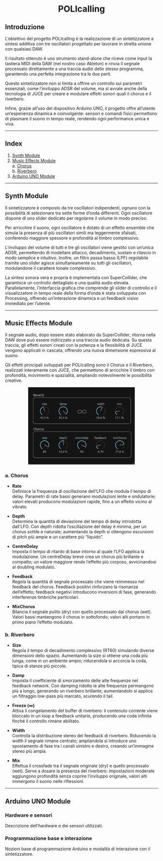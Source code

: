 <h1 align="center">POLIcalling</h1>

## Introduzione

L’obiettivo del progetto POLIcalling è la realizzazione di un sintetizzatore a sintesi additiva con tre oscillatori progettato per lavorare in stretta unione con qualsiasi DAW.

Il risultato ottenuto è uno strumento stand-alone che riceve come input la tastiera MIDI della DAW (nel nostro caso Ableton) e rinvia il segnale processato direttamente a una traccia audio dello stesso programma, garantendo una perfetta integrazione tra le due parti.

Questo sintetizzatore non si limita a offrire un controllo sui parametri essenziali, come l’inviluppo ADSR del volume, ma si avvale anche della tecnologia di JUCE per creare e modulare effetti sonori quali il chorus e il riverbero.

Infine, grazie all’uso del dispositivo Arduino UNO, il progetto offre all’utente un’esperienza dinamica e coinvolgente: sensori e comandi fisici permettono di plasmare il suono in tempo reale, rendendo ogni performance unica e viva.

---

## Index

1. [Synth Module](#synth-module)  
2. [Music Effects Module](#music-effects-module)  
   a. [Chorus](#a-chorus)  
   b. [Riverbero](#b-riverbero)  
3. [Arduino UNO Module](#arduino-uno-module)  

---

## Synth Module

Il sintetizzatore è composto da tre oscillatori indipendenti, ognuno con la possibilità di selezionare tra sette forme d’onda differenti. Ogni oscillatore dispone di uno slider dedicato per regolarne il volume in modo preciso.

Per arricchire il suono, ogni oscillatore è dotato di un effetto ensemble che simula la presenza di più oscillatori simili ma leggermente sfalsati, conferendo maggiore spessore e profondità al timbro complessivo.

L’inviluppo del volume di tutti e tre gli oscillatori viene gestito con un’unica ADSR, permettendo di modellare attacco, decadimento, sustain e rilascio in modo semplice e intuitivo. Inoltre, un filtro passa basso (LPF) regolabile tramite uno slider agisce simultaneamente su tutti gli oscillatori, modulandone il carattere tonale complessivo.

La sintesi sonora vera e propria è implementata con SuperCollider, che garantisce un controllo dettagliato e una qualità audio elevata. Parallelamente, l’interfaccia grafica che comprende gli slider di controllo e il visualizzatore in tempo reale della forma d’onda è stata sviluppata con Processing, offrendo un’interazione dinamica e un feedback visivo immediato per l’utente.

---

## Music Effects Module

Il segnale audio, dopo essere stato elaborato da SuperCollider, ritorna nella DAW dove può essere indirizzato a una traccia audio dedicata. Su questa traccia, gli effetti sonori creati con la potenza e la flessibilità di JUCE vengono applicati in cascata, offrendo una nuova dimensione espressiva al suono.

Gli effetti principali sviluppati per POLIcalling sono il Chorus e il Riverbero, realizzati interamente con JUCE, che permettono di arricchire il timbro con profondità, movimento e spazialità, ampliando notevolmente le possibilità creative.

<div align="center">
  <img src="Images/Music Effects Interface picture.JPG" alt="Interfaccia JUCE effetti Chorus e Riverbero" width="70%" />
</div>

### a. Chorus

- **Rate**  
  Definisce la frequenza di oscillazione dell’LFO che modula il tempo di delay. Parametri di rate bassi generano modulazioni lente e ondulatorie; valori elevati producono modulazioni rapide, fino a un effetto vicino al vibrato.

- **Depth**  
  Determina la quantità di deviazione del tempo di delay introdotta dall’LFO. Con depth ridotta l’oscillazione del delay è minima, per un chorus sottile e naturale; aumentando la depth si ottengono escursioni di pitch più ampie e un carattere più “liquido”.

- **CentreDelay**  
  Imposta il tempo di ritardo di base intorno al quale l’LFO applica la modulazione. Un centreDelay breve crea un chorus più brillante e compatto; un valore maggiore rende l’effetto più corposo, avvicinandosi al doubling modulato.

- **Feedback**  
  Regola la quantità di segnale processato che viene reimmesso nel feedback del chorus. Feedback positivi rinforzano la risonanza dell’effetto; feedback negativi introducono inversioni di fase, generando interferenze timbriche particolari.

- **MixChorus**  
  Bilancia il segnale pulito (dry) con quello processato dal chorus (wet). Valori bassi mantengono il chorus in sottofondo; valori alti portano in primo piano l’effetto modulato.

### b. Riverbero

- **Size**  
  Regola il tempo di decadimento complessivo (RT60) simulando diverse dimensioni dello spazio. Aumentando la size si ottiene una coda più lunga, come in un ambiente ampio; riducendola si accorcia la coda, tipica di stanze più piccole.

- **Damp**  
  Imposta il coefficiente di smorzamento delle alte frequenze nel feedback network. Con damping ridotto le alte frequenze permangono più a lungo, generando un riverbero brillante; aumentandolo si applica un filtraggio low-pass più marcato, scurendo il tail.

- **Freeze (∞)**  
  Attiva il congelamento del buffer di riverbero: il contenuto corrente viene bloccato in un loop a feedback unitario, producendo una coda infinita finché il controllo rimane abilitato.

- **Width**  
  Controlla la distribuzione stereo del feedback di riverbero. Riducendo la width il segnale rimane centrato; ampliandola si introduce uno spostamento di fase tra i canali sinistro e destro, creando un’immagine stereo più ampia.

- **Mix**  
  Effettua il crossfade tra il segnale originale (dry) e quello processato (wet). Serve a dosare la presenza del riverbero: impostazioni moderate aggiungono profondità senza coprire l’inviluppo originale, valori alti immergono il suono nelle riflessioni.

---

## Arduino UNO Module

### Hardware e sensori

Descrizione dell’hardware e dei sensori utilizzati.

### Programmazione base e interazione

Nozioni base di programmazione Arduino e modalità di interazione con il sintetizzatore.
